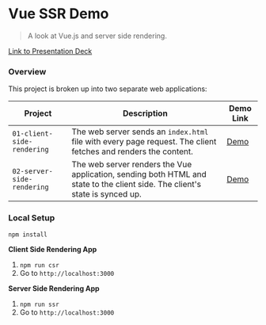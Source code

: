 # Vue SSR Demo
> A look at Vue.js and server side rendering.

[Link to Presentation Deck](http://prezi.com/2h8fuft7udtp/?utm_campaign=share&utm_medium=copy)

### Overview

This project is broken up into two separate web applications:

__Project__ | __Description__ | __Demo Link__
--- | --- | ---
`01-client-side-rendering` | The web server sends an `index.html` file with every page request. The client fetches and renders the content. | [Demo](https://vue-ssr-demo-01.herokuapp.com/)
`02-server-side-rendering` | The web server renders the Vue application, sending both HTML and state to the client side. The client's state is synced up. | [Demo](https://vue-ssr-demo-02.herokuapp.com/)

### Local Setup

`npm install`

__Client Side Rendering App__

1. `npm run csr`
1. Go to `http://localhost:3000`

__Server Side Rendering App__

1. `npm run ssr`
1. Go to `http://localhost:3000`
